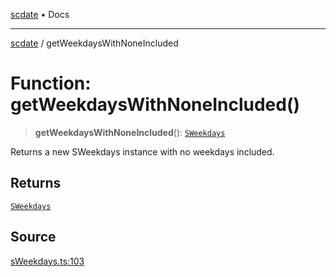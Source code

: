 [scdate](../README.md) • Docs

---

[scdate](../README.md) / getWeekdaysWithNoneIncluded

# Function: getWeekdaysWithNoneIncluded()

> **getWeekdaysWithNoneIncluded**(): [`SWeekdays`](../classes/SWeekdays.md)

Returns a new SWeekdays instance with no weekdays included.

## Returns

[`SWeekdays`](../classes/SWeekdays.md)

## Source

[sWeekdays.ts:103](https://github.com/ericvera/scdate/blob/26a0ee551696abb8d0e853bcc8b83fccd84ac8ae/src/sWeekdays.ts#L103)
